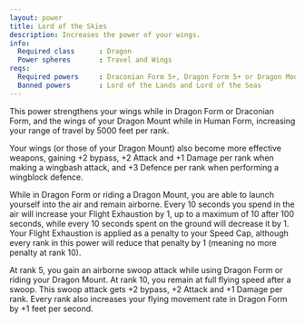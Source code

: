 ```yaml
---
layout: power
title: Lord of the Skies
description: Increases the power of your wings.
info:
  Required class      : Dragon
  Power spheres       : Travel and Wings
reqs:
  Required powers     : Draconian Form 5+, Dragon Form 5+ or Dragon Mount 5+
  Banned powers       : Lord of the Lands and Lord of the Seas
---
```


This power strengthens your wings while in Dragon Form or Draconian Form, and
the wings of your Dragon Mount while in Human Form, increasing your range of
travel by 5000 feet per rank.

Your wings (or those of your Dragon Mount) also become more effective weapons,
gaining +2 bypass, +2 Attack and +1 Damage per rank when making a wingbash
attack, and +3 Defence per rank when performing a wingblock defence.

While in Dragon Form or riding a Dragon Mount, you are able to launch yourself
into the air and remain airborne.  Every 10 seconds you spend in the air will
increase your Flight Exhaustion by 1, up to a maximum of 10 after 100 seconds,
while every 10 seconds spent on the ground will decrease it by 1.  Your Flight
Exhaustion is applied as a penalty to your Speed Cap, although every rank in
this power will reduce that penalty by 1 (meaning no more penalty at rank 10).

At rank 5, you gain an airborne swoop attack while using Dragon Form or riding
your Dragon Mount.  At rank 10, you remain at full flying speed after a swoop.
This swoop attack gets +2 bypass, +2 Attack and +1 Damage per rank.  Every rank
also increases your flying movement rate in Dragon Form by +1 feet per second.
